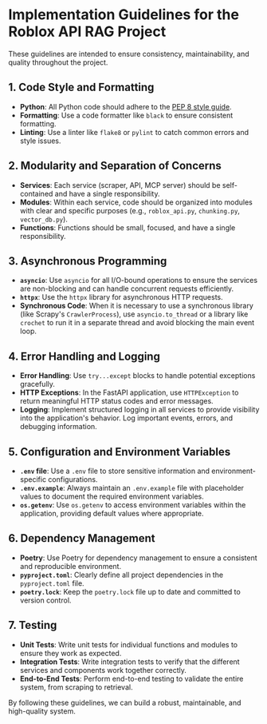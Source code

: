 # Implementation Guidelines for the Roblox API RAG Project

These guidelines are intended to ensure consistency, maintainability, and quality throughout the project.

## 1. Code Style and Formatting

*   **Python**: All Python code should adhere to the [PEP 8 style guide](https://www.python.org/dev/peps/pep-0008/).
*   **Formatting**: Use a code formatter like `black` to ensure consistent formatting.
*   **Linting**: Use a linter like `flake8` or `pylint` to catch common errors and style issues.

## 2. Modularity and Separation of Concerns

*   **Services**: Each service (scraper, API, MCP server) should be self-contained and have a single responsibility.
*   **Modules**: Within each service, code should be organized into modules with clear and specific purposes (e.g., `roblox_api.py`, `chunking.py`, `vector_db.py`).
*   **Functions**: Functions should be small, focused, and have a single responsibility.

## 3. Asynchronous Programming

*   **`asyncio`**: Use `asyncio` for all I/O-bound operations to ensure the services are non-blocking and can handle concurrent requests efficiently.
*   **`httpx`**: Use the `httpx` library for asynchronous HTTP requests.
*   **Synchronous Code**: When it is necessary to use a synchronous library (like Scrapy's `CrawlerProcess`), use `asyncio.to_thread` or a library like `crochet` to run it in a separate thread and avoid blocking the main event loop.

## 4. Error Handling and Logging

*   **Error Handling**: Use `try...except` blocks to handle potential exceptions gracefully.
*   **HTTP Exceptions**: In the FastAPI application, use `HTTPException` to return meaningful HTTP status codes and error messages.
*   **Logging**: Implement structured logging in all services to provide visibility into the application's behavior. Log important events, errors, and debugging information.

## 5. Configuration and Environment Variables

*   **`.env` file**: Use a `.env` file to store sensitive information and environment-specific configurations.
*   **`.env.example`**: Always maintain an `.env.example` file with placeholder values to document the required environment variables.
*   **`os.getenv`**: Use `os.getenv` to access environment variables within the application, providing default values where appropriate.

## 6. Dependency Management

*   **Poetry**: Use Poetry for dependency management to ensure a consistent and reproducible environment.
*   **`pyproject.toml`**: Clearly define all project dependencies in the `pyproject.toml` file.
*   **`poetry.lock`**: Keep the `poetry.lock` file up to date and committed to version control.

## 7. Testing

*   **Unit Tests**: Write unit tests for individual functions and modules to ensure they work as expected.
*   **Integration Tests**: Write integration tests to verify that the different services and components work together correctly.
*   **End-to-End Tests**: Perform end-to-end testing to validate the entire system, from scraping to retrieval.

By following these guidelines, we can build a robust, maintainable, and high-quality system.